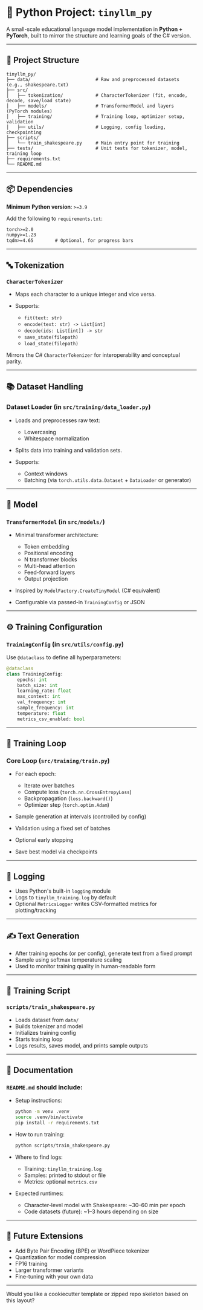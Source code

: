 # 🧠 Python Project: `tinyllm_py`

A small-scale educational language model implementation in **Python + PyTorch**, built to mirror the structure and learning goals of the C# version.

---

## 📁 Project Structure

```
tinyllm_py/
├── data/                        # Raw and preprocessed datasets (e.g., shakespeare.txt)
├── src/
│   ├── tokenization/            # CharacterTokenizer (fit, encode, decode, save/load state)
│   ├── models/                  # TransformerModel and layers (PyTorch modules)
│   ├── training/                # Training loop, optimizer setup, validation
│   ├── utils/                   # Logging, config loading, checkpointing
├── scripts/
│   └── train_shakespeare.py     # Main entry point for training
├── tests/                       # Unit tests for tokenizer, model, training loop
├── requirements.txt
└── README.md
```

---

## 📦 Dependencies

**Minimum Python version**: `>=3.9`

Add the following to `requirements.txt`:

```txt
torch>=2.0
numpy>=1.23
tqdm>=4.65        # Optional, for progress bars
```

---

## 🔤 Tokenization

### `CharacterTokenizer`

* Maps each character to a unique integer and vice versa.
* Supports:

  * `fit(text: str)`
  * `encode(text: str) -> List[int]`
  * `decode(ids: List[int]) -> str`
  * `save_state(filepath)`
  * `load_state(filepath)`

Mirrors the C# `CharacterTokenizer` for interoperability and conceptual parity.

---

## 📚 Dataset Handling

### Dataset Loader (in `src/training/data_loader.py`)

* Loads and preprocesses raw text:

  * Lowercasing
  * Whitespace normalization
* Splits data into training and validation sets.
* Supports:

  * Context windows
  * Batching (via `torch.utils.data.Dataset` + `DataLoader` or generator)

---

## 🧠 Model

### `TransformerModel` (in `src/models/`)

* Minimal transformer architecture:

  * Token embedding
  * Positional encoding
  * N transformer blocks
  * Multi-head attention
  * Feed-forward layers
  * Output projection
* Inspired by `ModelFactory.CreateTinyModel` (C# equivalent)
* Configurable via passed-in `TrainingConfig` or JSON

---

## ⚙️ Training Configuration

### `TrainingConfig` (in `src/utils/config.py`)

Use `@dataclass` to define all hyperparameters:

```python
@dataclass
class TrainingConfig:
    epochs: int
    batch_size: int
    learning_rate: float
    max_context: int
    val_frequency: int
    sample_frequency: int
    temperature: float
    metrics_csv_enabled: bool
```

---

## 🔁 Training Loop

### Core Loop (`src/training/train.py`)

* For each epoch:

  * Iterate over batches
  * Compute loss (`torch.nn.CrossEntropyLoss`)
  * Backpropagation (`loss.backward()`)
  * Optimizer step (`torch.optim.Adam`)
* Sample generation at intervals (controlled by config)
* Validation using a fixed set of batches
* Optional early stopping
* Save best model via checkpoints

---

## 🧾 Logging

* Uses Python's built-in `logging` module
* Logs to `tinyllm_training.log` by default
* Optional `MetricsLogger` writes CSV-formatted metrics for plotting/tracking

---

## ✍️ Text Generation

* After training epochs (or per config), generate text from a fixed prompt
* Sample using softmax temperature scaling
* Used to monitor training quality in human-readable form

---

## 🚀 Training Script

### `scripts/train_shakespeare.py`

* Loads dataset from `data/`
* Builds tokenizer and model
* Initializes training config
* Starts training loop
* Logs results, saves model, and prints sample outputs

---

## 📖 Documentation

### `README.md` should include:

* Setup instructions:

  ```bash
  python -m venv .venv
  source .venv/bin/activate
  pip install -r requirements.txt
  ```
* How to run training:

  ```bash
  python scripts/train_shakespeare.py
  ```
* Where to find logs:

  * Training: `tinyllm_training.log`
  * Samples: printed to stdout or file
  * Metrics: optional `metrics.csv`
* Expected runtimes:

  * Character-level model with Shakespeare: \~30–60 min per epoch
  * Code datasets (future): \~1–3 hours depending on size

---

## 🔮 Future Extensions

* Add Byte Pair Encoding (BPE) or WordPiece tokenizer
* Quantization for model compression
* FP16 training
* Larger transformer variants
* Fine-tuning with your own data

---

Would you like a cookiecutter template or zipped repo skeleton based on this layout?
